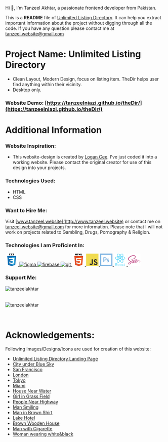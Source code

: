 Hi 👋, I'm Tanzeel Akhtar, a passionate frontend developer from Pakistan.

This is a **README** file of [Unlimited Listing Directory](https://github.com/tanzeelNiazi/theDir). It can help you extract important information about the project without digging through all the code. If you have any question please contact me at tanzeel.website@gmail.com

# Project Name: Unlimited Listing Directory

- Clean Layout, Modern Design, focus on listing item. TheDir helps user find anything within their vicinity.
- Desktop only.

### Website Demo: [https://tanzeelniazi.github.io/theDir/](https://tanzeelniazi.github.io/theDir/)

# Additional Information

### Website Inspiration:

- This website-design is created by [Logan Cee](https://www.behance.net/logancee). I've just coded it into a working website. Please contact the original creator for use of this design into your projects.

### Technologies Used:

- HTML
- CSS

### Want to Hire Me:

Visit [www.tanzeel.website](http://www.tanzeel.website) or contact me on tanzeel.website@gmail.com for more information. Please note that I will not work on projects related to Gambling, Drugs, Pornography & Religion.

### Technologies I am Proficient In:

<p align="left"> <a href="https://www.w3schools.com/css/" target="_blank" rel="noreferrer"> <img src="https://raw.githubusercontent.com/devicons/devicon/master/icons/css3/css3-original-wordmark.svg" alt="css3" width="40" height="40"/> </a> <a href="https://www.figma.com/" target="_blank" rel="noreferrer"> <img src="https://www.vectorlogo.zone/logos/figma/figma-icon.svg" alt="figma" width="40" height="40"/> </a> <a href="https://firebase.google.com/" target="_blank" rel="noreferrer"> <img src="https://www.vectorlogo.zone/logos/firebase/firebase-icon.svg" alt="firebase" width="40" height="40"/> </a> <a href="https://git-scm.com/" target="_blank" rel="noreferrer"> <img src="https://www.vectorlogo.zone/logos/git-scm/git-scm-icon.svg" alt="git" width="40" height="40"/> </a> <a href="https://www.w3.org/html/" target="_blank" rel="noreferrer"> <img src="https://raw.githubusercontent.com/devicons/devicon/master/icons/html5/html5-original-wordmark.svg" alt="html5" width="40" height="40"/> </a> <a href="https://developer.mozilla.org/en-US/docs/Web/JavaScript" target="_blank" rel="noreferrer"> <img src="https://raw.githubusercontent.com/devicons/devicon/master/icons/javascript/javascript-original.svg" alt="javascript" width="40" height="40"/> </a> <a href="https://www.photoshop.com/en" target="_blank" rel="noreferrer"> <img src="https://raw.githubusercontent.com/devicons/devicon/master/icons/photoshop/photoshop-line.svg" alt="photoshop" width="40" height="40"/> </a> <a href="https://reactjs.org/" target="_blank" rel="noreferrer"> <img src="https://raw.githubusercontent.com/devicons/devicon/master/icons/react/react-original-wordmark.svg" alt="react" width="40" height="40"/> </a> <a href="https://sass-lang.com" target="_blank" rel="noreferrer"> <img src="https://raw.githubusercontent.com/devicons/devicon/master/icons/sass/sass-original.svg" alt="sass" width="40" height="40"/> </a> </p>

<h3 align="left">Support Me:</h3>
<p><a href="https://www.buymeacoffee.com/tanzeelakhtar"> <img align="left" src="https://cdn.buymeacoffee.com/buttons/v2/default-yellow.png" height="50" width="210" alt="tanzeelakhtar" /></a>

<br />
<br />
<br />
<a href="https://ko-fi.com/tanzeelakhtar"> <img align="left" src="https://cdn.ko-fi.com/cdn/kofi3.png?v=3" height="50" width="210" alt="tanzeelakhtar" /></a></p>

<br><br>

# Acknowledgements:

Following Images/Designs/Icons are used for creation of this website:

- [Unlimited Listing Directory Landing Page](https://www.behance.net/gallery/82796955/Thedir-Unlimited-Listing-Directory-Website)
- [City under Blue Sky](https://www.pexels.com/photo/photograph-of-a-city-under-a-blue-sky-10549878/)
- [San Francisco](https://www.pexels.com/photo/golden-gate-bridge-san-francisco-2104742/)
- [London](https://www.pexels.com/photo/city-view-at-london-672532/)
- [Tokyo](https://www.pexels.com/photo/orange-temple-161251/)
- [Miami](https://www.pexels.com/photo/white-boat-on-sea-near-city-buildings-6937301/)
- [House Near Water](https://www.pexels.com/photo/house-near-body-of-water-356807/)
- [Girl in Grass Field](https://www.pexels.com/photo/woman-in-white-long-sleeve-shirt-sitting-on-green-grass-field-4921275/)
- [People Near Highway](https://www.pexels.com/photo/people-standing-near-highway-near-vehicles-1634279/)
- [Man Smiling](https://www.pexels.com/photo/man-smiling-behind-wall-220453/)
- [Man in Brown Shirt](https://www.pexels.com/photo/man-wearing-eyeglasses-and-brown-shirt-sitting-on-chair-1878687/)
- [Lake Hotel](https://www.pexels.com/photo/lake-in-mountains-near-hotel-complex-6033934/)
- [Brown Wooden House](https://www.pexels.com/photo/brown-wooden-house-in-daytime-453201/)
- [Man with Cigarette](https://www.pexels.com/photo/man-with-cigarette-in-mouth-1933873/)
- [Woman wearing white&black](https://www.pexels.com/photo/woman-wearing-white-and-black-tattersall-collared-button-up-blouse-standing-near-brown-wall-1118689/)
